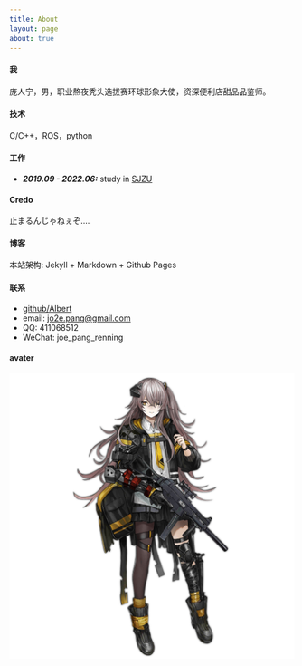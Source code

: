 ```yaml
---
title: About
layout: page
about: true
---
```


#### 我

庞人宁，男，职业熬夜秃头选拔赛环球形象大使，资深便利店甜品品鉴师。

#### 技术

C/C++，ROS，python

#### 工作

+ ***2019.09 - 2022.06:*** study in [SJZU](http://www.sjzu.edu.cn/ "沈阳建筑大学")

#### Credo

止まるんじゃねぇぞ....

#### 博客

本站架构: Jekyll + Markdown + Github Pages

#### 联系

+ [github/Albert](https://github.com/Albert-Lucif4)
+ email: jo2e.pang@gmail.com
+ QQ: 411068512
+ WeChat: joe_pang_renning

#### avater

![ I am in blood Stepped in so far that, should I wade no more, Returning were as tedious as go over.](https://github.com/Albert-Lucif4/Albert-Lucif4.github.io/blob/master/images/2016/Pic_UMP45Mod.png?raw=true " I am in blood Stepped in so far that, should I wade no more, Returning were as tedious as go over.")
